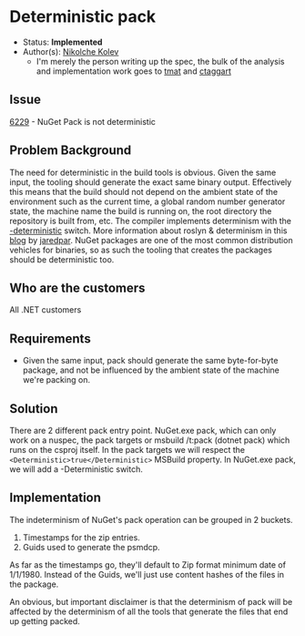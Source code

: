 # Deterministic pack

* Status: **Implemented**
* Author(s): [Nikolche Kolev](https://github.com/nkolev92)
  * I'm merely the person writing up the spec, the bulk of the analysis and implementation work goes to [tmat](https://github.com/tmat) and [ctaggart](https://github.com/ctaggart)

## Issue

[6229](https://github.com/NuGet/Home/issues/6229) - NuGet Pack is not deterministic

## Problem Background

The need for deterministic in the build tools is obvious. Given the same input, the tooling should generate the exact same binary output. Effectively this means that the build should not depend on the ambient state of the environment such as the current time, a global random number generator state, the machine name the build is running on, the root directory the repository is built from, etc.
The compiler implements determinism with the [-deterministic](https://docs.microsoft.com/en-us/dotnet/visual-basic/reference/command-line-compiler/deterministic) switch. More information about roslyn & determinism in this [blog](https://blog.paranoidcoding.com/2016/04/05/deterministic-builds-in-roslyn.html) by [jaredpar](https://github.com/jaredpar).
NuGet packages are one of the most common distribution vehicles for binaries, so as such the tooling that creates the packages should be deterministic too. 

## Who are the customers

All .NET customers

## Requirements

* Given the same input, pack should generate the same byte-for-byte package, and not be influenced by the ambient state of the machine we're packing on.

## Solution

There are 2 different pack entry point. NuGet.exe pack, which can only work on a nuspec, the pack targets or msbuild /t:pack (dotnet pack) which runs on the csproj itself.
In the pack targets we will respect the `<Deterministic>true</Deterministic>` MSBuild property.
In NuGet.exe pack, we will add a -Deterministic switch.

## Implementation

The indeterminism of NuGet's pack operation can be grouped in 2 buckets.

1. Timestamps for the zip entries.
2. Guids used to generate the psmdcp.

As far as the timestamps go, they'll default to Zip format minimum date of 1/1/1980.
Instead of the Guids, we'll just use content hashes of the files in the package.

An obvious, but important disclaimer is that the determinism of pack will be affected by the determinism of all the tools that generate the files that end up getting packed.